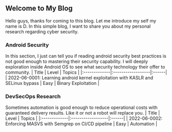 ## Welcome to My Blog

Hello guys, thanks for coming to this blog. Let me introduce my self my name is D. In this simple blog, I want to share you about my personal research regarding cyber security.

### Android Security
In this section, I just can tell you if reading android security best practices is not good enough to mastering their security capability. I will deeply exploration inside Android OS to see what security technology their offer to community.
| Title        |  Level        | Topics |
|:-------------|:------------------|:------|
| 2022-06-0001: Learning android kernel exploitation with KASLR and SELinux bypass  | Easy | Binary Exploitation  |

### DevSecOps Research
Sometimes automation is good enough to reduce operational costs with guaranteed delivery results. Like it or not a robot will replace you.
| Title        |  Level        | Topics |
|:-------------|:------------------|:------|
| 2022-06-0002: Enforcing MASVS with Semgrep on CI/CD pipeline  | Easy | Automation  |


